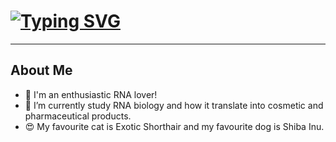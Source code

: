 # [![Typing SVG](https://readme-typing-svg.demolab.com?font=Arial&size=30&pause=1000&color=F888D0&width=435&lines=Hello,+I'm+Xueting!+%F0%9F%91%8B)](https://git.io/typing-svg)

---

## About Me

- 🔭 I'm an enthusiastic RNA lover!
- 🌱 I’m currently study RNA biology and how it translate into cosmetic and pharmaceutical products.
- 😍 My favourite cat is Exotic Shorthair and my favourite dog is Shiba Inu. 
